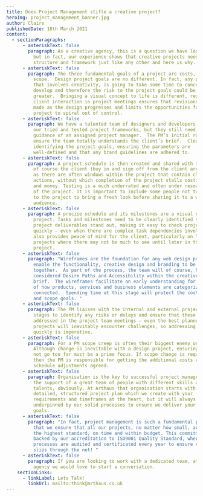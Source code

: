 ```yaml
---
title: Does Project Management stifle a creative project?
heroImg: project_management_banner.jpg
author: Claire
publishedDate: 18th March 2021
content:
  - sectionParagraphs:
      - asteriskText: false
        paragraph: As a creative agency, this is a question we have looked at in detail,
          but in fact, our experience shows that creative projects need
          structure and framework just like any other and here is why.
      - asteriskText: false
        paragraph: The three fundamental goals of a project are costs, time, and
          scope.  Design project goals are no different. In fact, any project
          that involves creativity, is going to take some time to conceive and
          develop and therefore the risk to the project goals could be
          greater.  Bringing a visual concept to life is different, regular
          client interaction in project meetings ensures that revisions can be
          made as the design progresses and limits the opportunities for the
          project to spiral out of control.
      - asteriskText: false
        paragraph: We have a talented team of designers and developers who work within
          our tried and tested project frameworks, but they still need the
          guidance of an assigned project manager.  The PM’s initial role is to
          ensure the team totally understands the client’s brief.  Clearly
          identifying the project goals, ensuring the parameters are
          well-defined and that any brand guidelines are adhered to.
      - asteriskText: false
        paragraph: A project schedule is then created and shared with the wider team and
          of course the client (buy in and sign off from the client are crucial)
          as there are often windows within the project that contain client
          actions, without which completion of the project stalls costing time
          and money. Testing is a much underrated and often under resourced part
          of the project. It is important to include some people not too close
          to the project to bring a fresh look before sharing it to a wider
          audience.
      - asteriskText: false
        paragraph: A precise schedule and its milestones are a visual overview of the
          project. Tasks and milestones need to be clearly identified so that
          project deliverables stand out, making it easy to check project status
          quickly – even when there are complex task dependencies involved. This
          also provides peace of mind for the client, particularly on larger
          projects where there may not be much to see until later in the
          project.
      - asteriskText: false
        paragraph: "Wireframes are the foundation for any web design projects, they
          enable the functionality, creative design and branding to be addressed
          together.  As part of the process, the team will of course, have
          considered Desire Paths and Accessibility within the creative
          brief.  The wireframes facilitate an early understanding for everyone
          of how products, services and business elements are categorized and
          connected.  Spending time at this stage will protect the costs, time,
          and scope goals. "
      - asteriskText: false
        paragraph: The PM liaises with the internal and external project team at all
          stages to identify any risks or delays and ensure that these are
          addressed in the project team meetings – even the best planned
          projects will inevitably encounter challenges, so addressing them
          quickly is imperative.
      - asteriskText: false
        paragraph: For a PM scope creep is often their biggest enemy on any project.
          Although change is inevitable with a design project, ensuring it does
          not go too far must be a prime focus. If scope change is required,
          then the PM is responsible for getting the additional costs and
          schedule adjustments agreed.
      - asteriskText: false
        paragraph: Organisation is the key to successful project management, that, and
          the support of a great team of people with different skills and
          talents, obviously. At Arthaus that organisation starts with a
          detailed, structured project plan which we create with your
          requirements and timeframes at the heart, but it will always be
          underpinned by our solid processes to ensure we deliver your project
          goals.
      - asteriskText: false
        paragraph: "In fact, project management is such a fundamental part of our agency
          that we ensure that all our projects, no matter how small, are run to
          the highest standard, on time and within budget. This commitment is
          backed by our accreditation to ISO9001 Quality Standard, where our
          processes are audited and certificated every year to ensure nothing
          slips through the net! "
      - asteriskText: false
        paragraph: If you are looking to work with a dedicated team, at a committed
          agency we would love to start a conversation.
    sectionLinks:
      - linkLabel: Lets Talk!
        linkUrl: mailto:think@arthaus.co.uk
---
```

